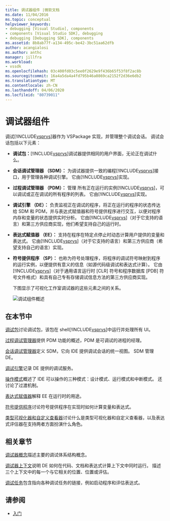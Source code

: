 ```yaml
---
title: 调试器组件 |微软文档
ms.date: 11/04/2016
ms.topic: conceptual
helpviewer_keywords:
- debugging [Visual Studio], components
- components [Visual Studio SDK], debugging
- debugging [Debugging SDK], components
ms.assetid: 8b8ab77f-a134-495c-be42-3bc51aa62dfb
author: acangialosi
ms.author: anthc
manager: jillfra
ms.workload:
- vssdk
ms.openlocfilehash: 03c400fd03c5ee0f2629e9f436b65f53f8f2ac8b
ms.sourcegitcommit: 16a4a5da4a4fd795b46a0869ca2152f2d36e6db2
ms.translationtype: MT
ms.contentlocale: zh-CN
ms.lasthandoff: 04/06/2020
ms.locfileid: "80739011"
---
```

# <a name="debugger-components"></a>调试器组件
调试[!INCLUDE[vsprvs](../../code-quality/includes/vsprvs_md.md)]器作为 VSPackage 实现，并管理整个调试会话。 调试会话包括以下元素：

- **调试包：**[!INCLUDE[vsprvs](../../code-quality/includes/vsprvs_md.md)]调试器提供相同的用户界面，无论正在调试什么。

- **会话调试管理器 （SDM）：** 为调试器提供一致的编程[!INCLUDE[vsprvs](../../code-quality/includes/vsprvs_md.md)]接口，用于管理各种调试引擎。 它由[!INCLUDE[vsprvs](../../code-quality/includes/vsprvs_md.md)]实现。

- **过程调试管理器 （PDM）：** 管理 所有正在运行的实例[!INCLUDE[vsprvs](../../code-quality/includes/vsprvs_md.md)]，可以调试或正在调试的所有程序的列表。 它由[!INCLUDE[vsprvs](../../code-quality/includes/vsprvs_md.md)]实现。

- **调试引擎 （DE）：** 负责监视正在调试的程序，将正在运行的程序的状态传达给 SDM 和 PDM，并与表达式赋值器和符号提供程序进行交互，以便对程序内存和变量的状态提供实时分析。 它由[!INCLUDE[vsprvs](../../code-quality/includes/vsprvs_md.md)]（对于它支持的语言）和第三方供应商实现，他们希望支持自己的运行时。

- **表达式赋值器 （EE）：** 支持在程序在特定点停止时动态计算用户提供的变量和表达式。 它由[!INCLUDE[vsprvs](../../code-quality/includes/vsprvs_md.md)]（对于它支持的语言）和第三方供应商（希望支持自己的语言）实现。

- **符号提供程序 （SP）：** 也称为符号处理程序，将程序的调试符号映射到程序的运行实例，以便提供有意义的信息（如源代码级调试和表达式计算）。 它由[!INCLUDE[vsprvs](../../code-quality/includes/vsprvs_md.md)]（对于通用语言运行时 [CLR] 符号和程序数据库 [PDB] 符号文件格式）和具有自己专有存储调试信息方法的第三方供应商实现。

  下图显示了可视化工作室调试器的这些元素之间的关系。

  ![调试组件概述](../../extensibility/debugger/media/dbugcompovrview.gif "DBugCompOvrview")

## <a name="in-this-section"></a>在本节中
 [调试包](../../extensibility/debugger/debug-package.md)讨论调试包，该包在 shell[!INCLUDE[vsprvs](../../code-quality/includes/vsprvs_md.md)]中运行并处理所有 UI。

 [过程调试管理器](../../extensibility/debugger/process-debug-manager.md)提供 PDM 功能的概述，PDM 是可调试的进程的经理。

 [会话调试管理器](../../extensibility/debugger/session-debug-manager.md)定义 SDM，它向 IDE 提供调试会话的统一视图。 SDM 管理 DE。

 [调试引擎](../../extensibility/debugger/debug-engine.md)记录 DE 提供的调试服务。

 [操作模式](../../extensibility/debugger/operational-modes.md)概述了 IDE 可以操作的三种模式：设计模式、运行模式和中断模式。 还讨论了过渡机制。

 [表达式赋值器](../../extensibility/debugger/expression-evaluator.md)解释 EE 在运行时的用途。

 [符号提供程序](../../extensibility/debugger/symbol-provider.md)讨论符号提供程序在实现时如何计算变量和表达式。

 [类型可视化器和自定义查看器](../../extensibility/debugger/type-visualizer-and-custom-viewer.md)讨论什么是类型可视化器和自定义查看器，以及表达式评估器在支持两者方面扮演什么角色。

## <a name="related-sections"></a>相关章节
 [调试器概念](../../extensibility/debugger/debugger-concepts.md)描述主要的调试体系结构概念。

 [调试器上下文](../../extensibility/debugger/debugger-contexts.md)说明 DE 如何在代码、文档和表达式计算上下文中同时运行。 描述三个上下文中的每一个与它相关的位置、位置或评估。

 [调试任务](../../extensibility/debugger/debugging-tasks.md)包含指向各种调试任务的链接，例如启动程序和评估表达式。

## <a name="see-also"></a>请参阅
- [入门](../../extensibility/debugger/getting-started-with-debugger-extensibility.md)
